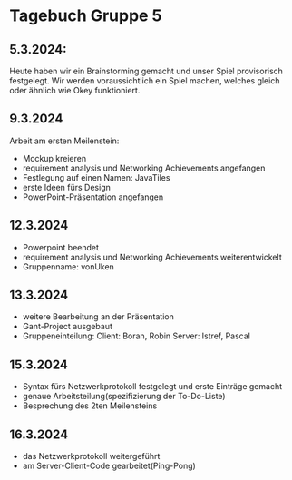 # Tagebuch Gruppe 5
## 5.3.2024:
Heute haben wir ein Brainstorming gemacht und unser Spiel provisorisch festgelegt.
Wir werden voraussichtlich ein Spiel machen, welches gleich oder ähnlich wie Okey funktioniert. 
## 9.3.2024
Arbeit am ersten Meilenstein:
- Mockup kreieren
- requirement analysis und Networking Achievements angefangen
- Festlegung auf einen Namen: JavaTiles
- erste Ideen fürs Design
- PowerPoint-Präsentation angefangen
## 12.3.2024
- Powerpoint beendet
- requirement analysis und Networking Achievements weiterentwickelt
- Gruppenname: vonUken
## 13.3.2024
- weitere Bearbeitung an der Präsentation
- Gant-Project ausgebaut
- Gruppeneinteilung: Client: Boran, Robin Server: Istref, Pascal
## 15.3.2024
- Syntax fürs Netzwerkprotokoll festgelegt und erste Einträge gemacht
- genaue Arbeitsteilung(spezifizierung der To-Do-Liste)
- Besprechung des 2ten Meilensteins
## 16.3.2024
- das Netzwerkprotokoll weitergeführt 
- am Server-Client-Code gearbeitet(Ping-Pong)


